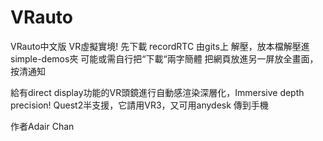 # VRauto
VRauto中文版
VR虛擬實境!
先下載 recordRTC 由gits上
解壓，放本檔解壓進simple-demos夾
可能或需自行把“下載“兩字簡體
把網頁放進另一屏放全畫面，按清通知


給有direct display功能的VR頭鏡進行自動感渲染深層化，Immersive depth precision!
Quest2半支援，它請用VR3，又可用anydesk 傳到手機

作者Adair Chan
